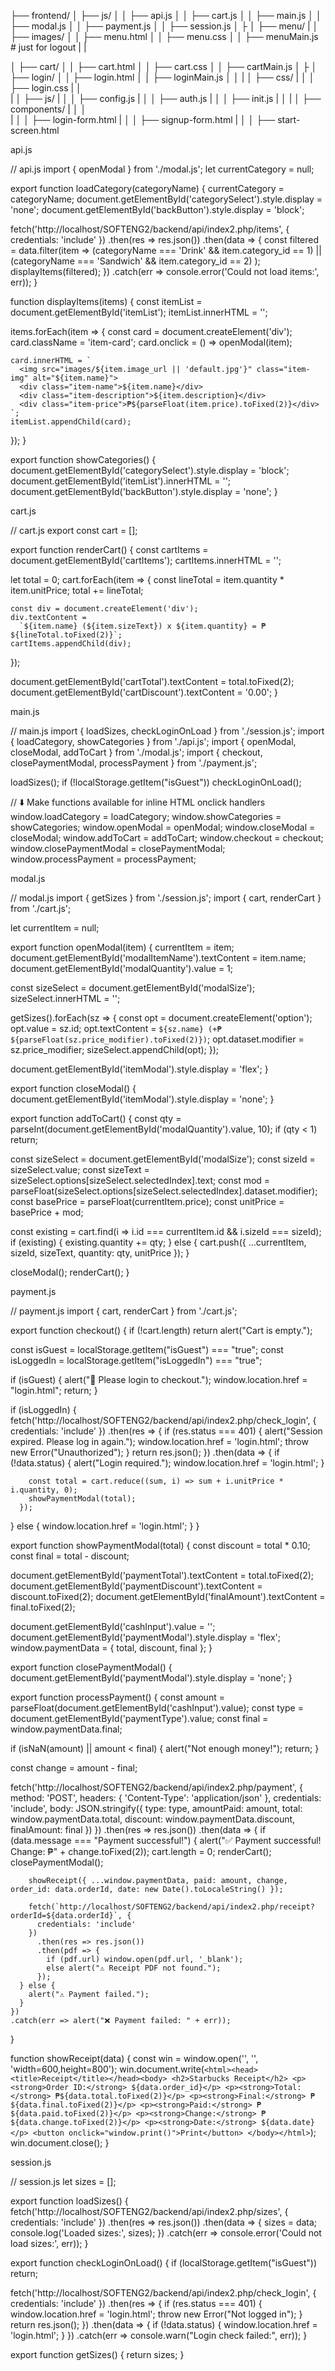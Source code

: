 ├── frontend/
│   ├── js/
│   │   ├── api.js
│   │   ├── cart.js
│   │   ├── main.js
│   │   ├── modal.js
│   │   ├── payment.js
│   │   ├── session.js
│   ├
│   ├── menu/
|   │   ├── images/
│   │   ├── menu.html
│   │   ├── menu.css
│   │   ├── menuMain.js # just for logout
|   |

│   ├── cart/
│   │   ├── cart.html
│   │   ├── cart.css
│   │   ├── cartMain.js
│   ├
│   ├── login/
│   │   ├── login.html
│   │   ├── loginMain.js
│   │ 
|   │   ├── css/
|   │   │   ├── login.css
|   │   
|   │   ├── js/
|   │   │   ├── config.js
|   │   │   ├── auth.js
|   │   │   ├── init.js
|   │ 
|   │   ├── components/
|   │   │   
|   │   │   ├── login-form.html
|   │   │   ├── signup-form.html
|   │   │   ├── start-screen.html

api.js

// api.js
import { openModal } from './modal.js';
let currentCategory = null;

export function loadCategory(categoryName) {
  currentCategory = categoryName;
  document.getElementById('categorySelect').style.display = 'none';
  document.getElementById('backButton').style.display = 'block';

  fetch('http://localhost/SOFTENG2/backend/api/index2.php/items', {
    credentials: 'include'
  })
    .then(res => res.json())
    .then(data => {
      const filtered = data.filter(item =>
        (categoryName === 'Drink' && item.category_id == 1) ||
        (categoryName === 'Sandwich' && item.category_id == 2)
      );
      displayItems(filtered);
    })
    .catch(err => console.error('Could not load items:', err));
}

function displayItems(items) {
  const itemList = document.getElementById('itemList');
  itemList.innerHTML = '';

  items.forEach(item => {
    const card = document.createElement('div');
    card.className = 'item-card';
    card.onclick = () => openModal(item);

    card.innerHTML = `
      <img src="images/${item.image_url || 'default.jpg'}" class="item-img" alt="${item.name}">
      <div class="item-name">${item.name}</div>
      <div class="item-description">${item.description}</div>
      <div class="item-price">₱${parseFloat(item.price).toFixed(2)}</div>
    `;
    itemList.appendChild(card);
  });
}

export function showCategories() {
  document.getElementById('categorySelect').style.display = 'block';
  document.getElementById('itemList').innerHTML = '';
  document.getElementById('backButton').style.display = 'none';
}

cart.js

// cart.js
export const cart = [];

export function renderCart() {
  const cartItems = document.getElementById('cartItems');
  cartItems.innerHTML = '';

  let total = 0;
  cart.forEach(item => {
    const lineTotal = item.quantity * item.unitPrice;
    total += lineTotal;

    const div = document.createElement('div');
    div.textContent =
      `${item.name} (${item.sizeText}) x ${item.quantity} = ₱${lineTotal.toFixed(2)}`;
    cartItems.appendChild(div);
  });

  document.getElementById('cartTotal').textContent = total.toFixed(2);
  document.getElementById('cartDiscount').textContent = '0.00';
}

main.js

// main.js
import { loadSizes, checkLoginOnLoad } from './session.js';
import { loadCategory, showCategories } from './api.js';
import { openModal, closeModal, addToCart } from './modal.js';
import { checkout, closePaymentModal, processPayment } from './payment.js';

loadSizes();
if (!localStorage.getItem("isGuest")) checkLoginOnLoad();

// ⬇️ Make functions available for inline HTML onclick handlers
window.loadCategory = loadCategory;
window.showCategories = showCategories;
window.openModal = openModal;
window.closeModal = closeModal;
window.addToCart = addToCart;
window.checkout = checkout;
window.closePaymentModal = closePaymentModal;
window.processPayment = processPayment;

modal.js

// modal.js
import { getSizes } from './session.js';
import { cart, renderCart } from './cart.js';

let currentItem = null;

export function openModal(item) {
  currentItem = item;
  document.getElementById('modalItemName').textContent = item.name;
  document.getElementById('modalQuantity').value = 1;

  const sizeSelect = document.getElementById('modalSize');
  sizeSelect.innerHTML = '';

  getSizes().forEach(sz => {
    const opt = document.createElement('option');
    opt.value = sz.id;
    opt.textContent = `${sz.name} (+₱${parseFloat(sz.price_modifier).toFixed(2)})`;
    opt.dataset.modifier = sz.price_modifier;
    sizeSelect.appendChild(opt);
  });

  document.getElementById('itemModal').style.display = 'flex';
}

export function closeModal() {
  document.getElementById('itemModal').style.display = 'none';
}

export function addToCart() {
  const qty = parseInt(document.getElementById('modalQuantity').value, 10);
  if (qty < 1) return;

  const sizeSelect = document.getElementById('modalSize');
  const sizeId = sizeSelect.value;
  const sizeText = sizeSelect.options[sizeSelect.selectedIndex].text;
  const mod = parseFloat(sizeSelect.options[sizeSelect.selectedIndex].dataset.modifier);
  const basePrice = parseFloat(currentItem.price);
  const unitPrice = basePrice + mod;

  const existing = cart.find(i => i.id === currentItem.id && i.sizeId === sizeId);
  if (existing) {
    existing.quantity += qty;
  } else {
    cart.push({ ...currentItem, sizeId, sizeText, quantity: qty, unitPrice });
  }

  closeModal();
  renderCart();
}

payment.js

// payment.js
import { cart, renderCart } from './cart.js';

export function checkout() {
  if (!cart.length) return alert("Cart is empty.");

  const isGuest = localStorage.getItem("isGuest") === "true";
  const isLoggedIn = localStorage.getItem("isLoggedIn") === "true";

  if (isGuest) {
    alert("🔐 Please login to checkout.");
    window.location.href = "login.html";
    return;
  }

  if (isLoggedIn) {
    fetch('http://localhost/SOFTENG2/backend/api/index2.php/check_login', {
      credentials: 'include'
    })
      .then(res => {
        if (res.status === 401) {
          alert("Session expired. Please log in again.");
          window.location.href = 'login.html';
          throw new Error("Unauthorized");
        }
        return res.json();
      })
      .then(data => {
        if (!data.status) {
          alert("Login required.");
          window.location.href = 'login.html';
        }

        const total = cart.reduce((sum, i) => sum + i.unitPrice * i.quantity, 0);
        showPaymentModal(total);
      });
  } else {
    window.location.href = 'login.html';
  }
}

export function showPaymentModal(total) {
  const discount = total * 0.10;
  const final = total - discount;

  document.getElementById('paymentTotal').textContent = total.toFixed(2);
  document.getElementById('paymentDiscount').textContent = discount.toFixed(2);
  document.getElementById('finalAmount').textContent = final.toFixed(2);

  document.getElementById('cashInput').value = '';
  document.getElementById('paymentModal').style.display = 'flex';
  window.paymentData = { total, discount, final };
}

export function closePaymentModal() {
  document.getElementById('paymentModal').style.display = 'none';
}

export function processPayment() {
  const amount = parseFloat(document.getElementById('cashInput').value);
  const type = document.getElementById('paymentType').value;
  const final = window.paymentData.final;

  if (isNaN(amount) || amount < final) {
    alert("Not enough money!");
    return;
  }

  const change = amount - final;

  fetch('http://localhost/SOFTENG2/backend/api/index2.php/payment', {
    method: 'POST',
    headers: { 'Content-Type': 'application/json' },
    credentials: 'include',
    body: JSON.stringify({
      type: type,
      amountPaid: amount,
      total: window.paymentData.total,
      discount: window.paymentData.discount,
      finalAmount: final
    })
  })
    .then(res => res.json())
    .then(data => {
      if (data.message === "Payment successful!") {
        alert("✅ Payment successful! Change: ₱" + change.toFixed(2));
        cart.length = 0;
        renderCart();
        closePaymentModal();

        showReceipt({ ...window.paymentData, paid: amount, change, order_id: data.orderId, date: new Date().toLocaleString() });

        fetch(`http://localhost/SOFTENG2/backend/api/index2.php/receipt?orderId=${data.orderId}`, {
          credentials: 'include'
        })
          .then(res => res.json())
          .then(pdf => {
            if (pdf.url) window.open(pdf.url, '_blank');
            else alert("⚠️ Receipt PDF not found.");
          });
      } else {
        alert("⚠️ Payment failed.");
      }
    })
    .catch(err => alert("❌ Payment failed: " + err));
}

function showReceipt(data) {
  const win = window.open('', '', 'width=600,height=800');
  win.document.write(`
    <html><head><title>Receipt</title></head><body>
    <h2>Starbucks Receipt</h2>
    <p><strong>Order ID:</strong> ${data.order_id}</p>
    <p><strong>Total:</strong> ₱${data.total.toFixed(2)}</p>
    <p><strong>Final:</strong> ₱${data.final.toFixed(2)}</p>
    <p><strong>Paid:</strong> ₱${data.paid.toFixed(2)}</p>
    <p><strong>Change:</strong> ₱${data.change.toFixed(2)}</p>
    <p><strong>Date:</strong> ${data.date}</p>
    <button onclick="window.print()">Print</button>
    </body></html>
  `);
  win.document.close();
}


session.js


// session.js
let sizes = [];

export function loadSizes() {
  fetch('http://localhost/SOFTENG2/backend/api/index2.php/sizes', {
    credentials: 'include'
  })
    .then(res => res.json())
    .then(data => {
      sizes = data;
      console.log('Loaded sizes:', sizes);
    })
    .catch(err => console.error('Could not load sizes:', err));
}

export function checkLoginOnLoad() {
  if (localStorage.getItem("isGuest")) return;

  fetch('http://localhost/SOFTENG2/backend/api/index2.php/check_login', {
    credentials: 'include'
  })
    .then(res => {
      if (res.status === 401) {
        window.location.href = 'login.html';
        throw new Error("Not logged in");
      }
      return res.json();
    })
    .then(data => {
      if (!data.status) {
        window.location.href = 'login.html';
      }
    })
    .catch(err => console.warn("Login check failed:", err));
}

export function getSizes() {
  return sizes;
}




